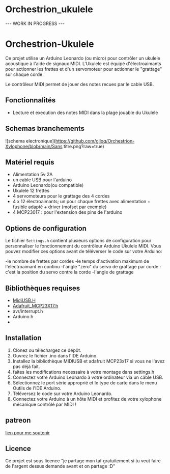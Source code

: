 # Orchestrion_ukulele

--- WORK IN PROGRESS ---

# Orchestrion-Ukulele

Ce projet utilise un Arduino Leonardo (ou micro) pour contrôler un ukulele acoustique à l'aide de signaux MIDI. 
L'Ukulele est équipé d'électroaimants pour actionner les frettes et d'un servomoteur pour actionner le "grattage" sur chaque corde.

Le contrôleur MIDI permet de jouer des notes recues par le cable USB.

## Fonctionnalités

- Lecture et execution des notes MIDI dans la plage jouable du Ukulele

## Schemas branchements
![schema electronique](https://github.com/glloq/Orchestrion-Xylophone/blob/main/Sans titre.png?raw=true)

## Matériel requis
- Alimentation 5v 2A
- un cable USB pour l'arduino
- Arduino Leonardo(ou compatible) 
- Ukulele 12 frettes
- 4 servomoteurs pour le grattage des 4 cordes
- 4 x 12 électroaimants; un pour chaque frettes avec alimentation + fusible adapté + driver (mofset par exemple) 
- 4 MCP23017 : pour l'extension des pins de l'arduino


## Options de configuration

Le fichier `Settings.h` contient plusieurs options de configuration pour personnaliser le fonctionnement du contrôleur Arduino Ukulele MIDI. 
Vous pouvez modifier ces options avant de téléverser le code sur votre Arduino:

-le nombre de frettes par cordes
-le temps d'activation maximum de l'electroaimant en continu
-l'angle "zero" du servo de grattage par corde : c'est la position du servo contre la corde
-l'angle de grattage 



## Bibliothèques requises

- [MidiUSB.H](https://github.com/arduino-libraries/MIDIUSB)
- [Adafruit_MCP23X17.h](https://github.com/adafruit/Adafruit-MCP23017-Arduino-Library)
- avr/interrupt.h
- Arduino.h
- 
## Installation

1. Clonez ou téléchargez ce dépôt.
2. Ouvrez le fichier .ino dans l'IDE Arduino.
3. Installez la bibliothèque MIDIUSB et adafruit MCP23x17 si vous ne l'avez pas déjà fait.
4. faites les modifications necessaire à votre montage dans settings.h
5. Connectez votre Arduino Leonardo à votre ordinateur via un câble USB.
6. Sélectionnez le port série approprié et le type de carte dans le menu Outils de l'IDE Arduino.
7. Téléversez le code sur votre Arduino Leonardo.
8. Connectez votre Arduino à un hôte MIDI et profitez de votre xylophone mécanique contrôlé par MIDI !

## patreon 
[lien pour me soutenir](https://patreon.com/user?u=2656559&utm_medium=clipboard_copy&utm_source=copyLink&utm_campaign=creatorshare_creator&utm_content=join_link) 

## Licence

Ce projet est sous licence "je partage mon taf gratuitement si tu veut faire de l'argent dessus demande avant et on partage :D"
